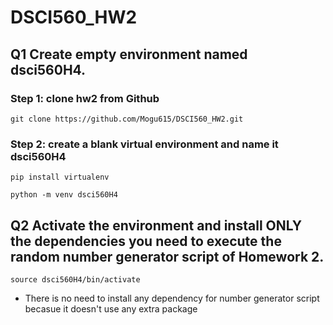 # DSCI560_HW2

## Q1 Create empty environment named dsci560H4.
### Step 1: clone hw2 from Github
``` 
git clone https://github.com/Mogu615/DSCI560_HW2.git
```
### Step 2: create a blank virtual environment and name it dsci560H4
```
pip install virtualenv
```
```
python -m venv dsci560H4
```
## Q2 Activate the environment and install ONLY the dependencies you need to execute the random number generator script of Homework 2.
```
source dsci560H4/bin/activate
```
- There is no need to install any dependency for number generator script becasue it doesn't use any extra package

